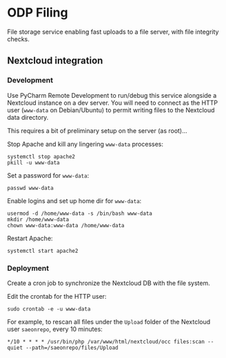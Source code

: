 # ODP Filing

File storage service enabling fast uploads to a file server,
with file integrity checks.

## Nextcloud integration

### Development

Use PyCharm Remote Development to run/debug this service alongside
a Nextcloud instance on a dev server. You will need to connect as
the HTTP user (`www-data` on Debian/Ubuntu) to permit writing files
to the Nextcloud data directory.

This requires a bit of preliminary setup on the server (as root)...

Stop Apache and kill any lingering `www-data` processes:

    systemctl stop apache2
    pkill -u www-data

Set a password for `www-data`:

    passwd www-data

Enable logins and set up home dir for `www-data`:

    usermod -d /home/www-data -s /bin/bash www-data
    mkdir /home/www-data
    chown www-data:www-data /home/www-data

Restart Apache:

    systemctl start apache2

### Deployment

Create a cron job to synchronize the Nextcloud DB with the
file system.

Edit the crontab for the HTTP user:

    sudo crontab -e -u www-data

For example, to rescan all files under the `Upload` folder of
the Nextcloud user `saeonrepo`, every 10 minutes:

    */10 * * * * /usr/bin/php /var/www/html/nextcloud/occ files:scan --quiet --path=/saeonrepo/files/Upload
